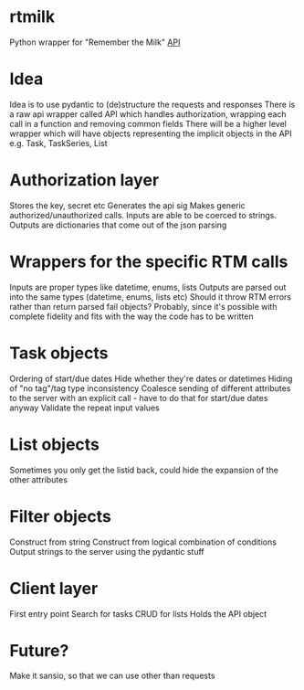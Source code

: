 # rtmilk
Python wrapper for "Remember the Milk" [API](https://www.rememberthemilk.com/services/api/)

# Idea
Idea is to use pydantic to (de)structure the requests and responses
There is a raw api wrapper called API which handles authorization, wrapping each call in a function and removing common fields
There will be a higher level wrapper which will have objects representing the implicit objects in the API e.g. Task, TaskSeries, List

# Authorization layer
Stores the key, secret etc
Generates the api sig
Makes generic authorized/unauthorized calls. Inputs are able to be coerced to strings. Outputs are dictionaries that come out of the json parsing

# Wrappers for the specific RTM calls
Inputs are proper types like datetime, enums, lists
Outputs are parsed out into the same types (datetime, enums, lists etc)
Should it throw RTM errors rather than return parsed fail objects? Probably, since it's possible with complete fidelity and fits with the way the code has to be written

# Task objects
Ordering of start/due dates
Hide whether they're dates or datetimes
Hiding of "no tag"/tag type inconsistency
Coalesce sending of different attributes to the server with an explicit call - have to do that for start/due dates anyway
Validate the repeat input values

# List objects
Sometimes you only get the listid back, could hide the expansion of the other attributes

# Filter objects
Construct from string
Construct from logical combination of conditions
Output strings to the server using the pydantic stuff

# Client layer
First entry point
Search for tasks
CRUD for lists
Holds the API object

# Future?
Make it sansio, so that we can use other than requests
